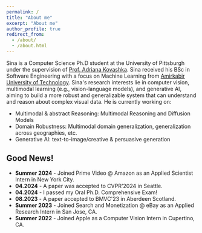 ```yaml
---
permalink: /
title: "About me"
excerpt: "About me"
author_profile: true
redirect_from: 
  - /about/
  - /about.html
---
```

Sina is a Computer Science Ph.D student at the University of Pittsburgh under the supervision of [Prof. Adriana Kovashka](https://people.cs.pitt.edu/~kovashka/). Sina received his BSc in Software Engineering with a focus on Machine Learning from [Amirkabir University of Technology](https://aut.ac.ir/content/193/Computer-Engineering). Sina's research interests lie in computer vision, multimodal learning (e.g., vision-language models), and generative AI, aiming to build a more robust and generalizable system that can understand and reason about complex visual data. He is currently working on:

- Multimodal & abstract Reasoning: Multimodal Reasoning and Diffusion Models
- Domain Robustness: Multimodal domain generalization, generalization across geographies, etc. 
- Generative AI: text-to-image/creative & persuasive generation

## Good News!
-  **Summer 2024** - Joined Prime Video @ Amazon as an Applied Scientist Intern in New York City.
-  **04.2024** - A paper was accepted to CVPR'2024 in Seattle.
-  **04.2024** - I passed my Oral Ph.D. Comprehensive Exam!
-  **08.2023** - A paper accepted to BMVC'23 in Aberdeen Scotland.
-  **Summer 2023** - Joined Search and Monetization @ eBay as an Applied Research Intern in San Jose, CA.
-  **Summer 2022** - Joined Apple as a Computer Vision Intern in Cupertino, CA. 
